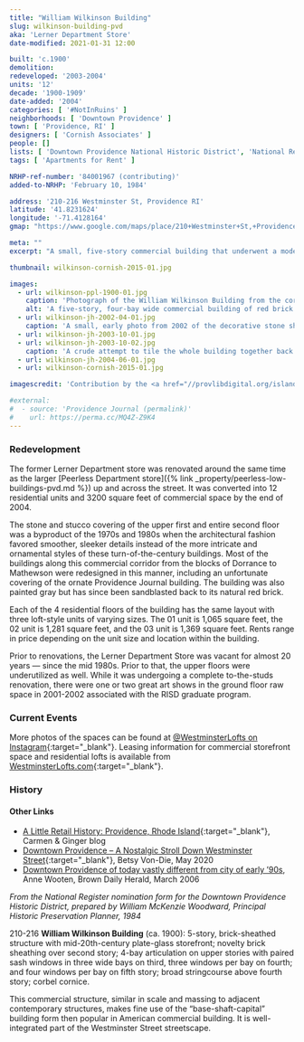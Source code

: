 ```yaml
---
title: "William Wilkinson Building"
slug: wilkinson-building-pvd
aka: 'Lerner Department Store'
date-modified: 2021-01-31 12:00

built: 'c.1900'
demolition: 
redeveloped: '2003-2004'
units: '12'
decade: '1900-1909'
date-added: '2004'
categories: [ '#NotInRuins' ]
neighborhoods: [ 'Downtown Providence' ]
town: [ 'Providence, RI' ]
designers: [ 'Cornish Associates' ]
people: []
lists: [ 'Downtown Providence National Historic District', 'National Register of Historic Places' ]
tags: [ 'Apartments for Rent' ]

NRHP-ref-number: '84001967 (contributing)'
added-to-NRHP: 'February 10, 1984'

address: '210-216 Westminster St, Providence RI'
latitude: '41.8231624'
longitude: '-71.4128164'
gmap: "https://www.google.com/maps/place/210+Westminster+St,+Providence,+RI+02903/@41.8231624,-71.4128164,18z/data=!4m5!3m4!1s0x89e44514750df80f:0x5c8d837e4b8327d0!8m2!3d41.8231065!4d-71.4120117"

meta: ""
excerpt: "A small, five-story commercial building that underwent a modern renovation into 12 apartments on a busy downtown street"

thumbnail: wilkinson-cornish-2015-01.jpg

images:
  - url: wilkinson-ppl-1900-01.jpg
    caption: 'Photograph of the William Wilkinson Building from the corner of Westminster Street and Eddy Street. The storefront is for Edward C. Almy & Co., advertising Ladies & Children’s Cloaks & Suits.'
    alt: 'A five-story, four-bay wide commercial building of red brick and stone. Ground-floor windows are large plate glass with steel columns and a central entrance on Westminster Street. Bay windows located on the front-right corner extended from the second story to the forth but have since been removed.'
  - url: wilkinson-jh-2002-04-01.jpg
    caption: 'A small, early photo from 2002 of the decorative stone sheating that covered half of the first and all of the second stories.'
  - url: wilkinson-jh-2003-10-01.jpg
  - url: wilkinson-jh-2003-10-02.jpg
    caption: 'A crude attempt to tile the whole building together back when digital cameras were a thing and phones with features that auto-stitched photos together didn’t exist'
  - url: wilkinson-jh-2004-06-01.jpg
  - url: wilkinson-cornish-2015-01.jpg

imagescredit: 'Contribution by the <a href="//provlibdigital.org/islandora/object/islandora%3A10592" target="_blank">Rhode Island Photo Collection</a>, Providence Public Library, and Cornish Associates'

#external:
#  - source: 'Providence Journal (permalink)'
#    url: https://perma.cc/MQ4Z-Z9K4
---
```


### Redevelopment

The former Lerner Department store was renovated around the same time as the larger [Peerless Department store]({% link _property/peerless-low-buildings-pvd.md %}) up and across the street. It was converted into 12 residential units and 3200 square feet of commercial space by the end of 2004. 

The stone and stucco covering of the upper first and entire second floor was a byproduct of the 1970s and 1980s when the architectural fashion favored smoother, sleeker details instead of the more intricate and ornamental styles of these turn-of-the-century buildings. Most of the buildings along this commercial corridor from the blocks of Dorrance to Mathewson were redesigned in this manner, including an unfortunate covering of the ornate Providence Journal building. The building was also painted gray but has since been sandblasted back to its natural red brick. 

Each of the 4 residential floors of the building has the same layout with three loft-style units of varying sizes. The 01 unit is 1,065 square feet, the 02 unit is 1,281 square feet, and the 03 unit is 1,369 square feet. Rents range in price depending on the unit size and location within the building.

Prior to renovations, the Lerner Department Store was vacant for almost 20 years — since the mid 1980s. Prior to that, the upper floors were underutilized as well. While it was undergoing a complete to-the-studs renovation, there were one or two great art shows in the ground floor raw space in 2001-2002 associated with the RISD graduate program.


### Current Events

More photos of the spaces can be found at [@WestminsterLofts on Instagram](//www.instagram.com/westminsterlofts/){:target="_blank"}. Leasing information for commercial storefront space and residential lofts is available from [WestminsterLofts.com](//westminsterlofts.com){:target="_blank"}.


### History

#### Other Links

+ [A Little Retail History: Providence, Rhode Island](//www.carmenandginger.com/2017/01/a-little-retail-history-providence.html){:target="_blank"}, Carmen & Ginger blog
+ [Downtown Providence – A Nostalgic Stroll Down Westminster Street](//www.consumergrouch.com/?p=8884){:target="_blank"}, Betsy Von-Die, May 2020
+ [Downtown Providence of today vastly different from city of early ’90s](//www.browndailyherald.com/2006/03/13/downtown-providence-of-today-vastly-different-from-city-of-early-90s/), Anne Wooten, Brown Daily Herald, March 2006

_From the National Register nomination form for the Downtown Providence Historic District, prepared by William McKenzie Woodward, Principal Historic Preservation Planner, 1984_

210-216 **William Wilkinson Building** (ca. 1900): 5-story, brick-sheathed structure with mid-20th-century plate-glass storefront; novelty brick sheathing over second story; 4-bay articulation on upper stories with paired sash windows in three wide bays on third, three windows per bay on fourth; and four windows per bay on fifth story; broad stringcourse above fourth story; corbel cornice.

This commercial structure, similar in scale and massing to adjacent contemporary structures, makes fine use of the “base-shaft-capital” building form then popular in American commercial building. It is well-integrated part of the Westminster Street streetscape.
